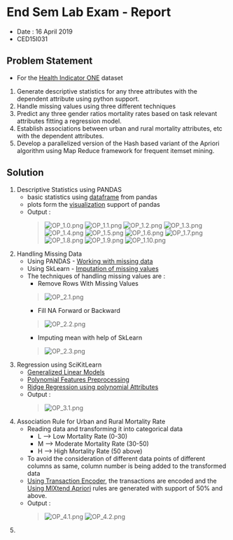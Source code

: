 #	End Sem Lab Exam - Report
-	Date : 16 April 2019
-	CED15I031

##	Problem Statement
-	For the [Health Indicator ONE](./HealthIndicatorONE.csv) dataset
1.	Generate descriptive statistics for any three attributes with the dependent attribute using python support.
2.	Handle missing values using three different techniques
3.	Predict any three gender ratios mortality rates based on task relevant attributes fitting a regression model.
4.	Establish associations between urban and rural mortality attributes, etc with the dependent attributes.
5.	Develop a parallelized version of the Hash based variant of the Apriori algorithm using Map Reduce framework for frequent itemset mining.

##	Solution
1.	Descriptive Statistics using PANDAS
	-	basic statistics using [dataframe](https://pandas.pydata.org/pandas-docs/stable/reference/frame.html) from pandas
	-	plots form the [visualization](https://pandas.pydata.org/pandas-docs/stable/user_guide/visualization.html) support of pandas
	-	Output :
		>	![OP_1.0.png](https://raw.githubusercontent.com/AkshaY2039/Analytics-and-Systems-of-Big-Data/master/EndSem_Lab_Exam/Output_Screenshots/OP_1.0.png)
		>	![OP_1.1.png](https://raw.githubusercontent.com/AkshaY2039/Analytics-and-Systems-of-Big-Data/master/EndSem_Lab_Exam/Output_Screenshots/OP_1.1.png)
		>	![OP_1.2.png](https://raw.githubusercontent.com/AkshaY2039/Analytics-and-Systems-of-Big-Data/master/EndSem_Lab_Exam/Output_Screenshots/OP_1.2.png)
		>	![OP_1.3.png](https://raw.githubusercontent.com/AkshaY2039/Analytics-and-Systems-of-Big-Data/master/EndSem_Lab_Exam/Output_Screenshots/OP_1.3.png)
		>	![OP_1.4.png](https://raw.githubusercontent.com/AkshaY2039/Analytics-and-Systems-of-Big-Data/master/EndSem_Lab_Exam/Output_Screenshots/OP_1.4.png)
		>	![OP_1.5.png](https://raw.githubusercontent.com/AkshaY2039/Analytics-and-Systems-of-Big-Data/master/EndSem_Lab_Exam/Output_Screenshots/OP_1.5.png)
		>	![OP_1.6.png](https://raw.githubusercontent.com/AkshaY2039/Analytics-and-Systems-of-Big-Data/master/EndSem_Lab_Exam/Output_Screenshots/OP_1.6.png)
		>	![OP_1.7.png](https://raw.githubusercontent.com/AkshaY2039/Analytics-and-Systems-of-Big-Data/master/EndSem_Lab_Exam/Output_Screenshots/OP_1.7.png)
		>	![OP_1.8.png](https://raw.githubusercontent.com/AkshaY2039/Analytics-and-Systems-of-Big-Data/master/EndSem_Lab_Exam/Output_Screenshots/OP_1.8.png)
		>	![OP_1.9.png](https://raw.githubusercontent.com/AkshaY2039/Analytics-and-Systems-of-Big-Data/master/EndSem_Lab_Exam/Output_Screenshots/OP_1.9.png)
		>	![OP_1.10.png](https://raw.githubusercontent.com/AkshaY2039/Analytics-and-Systems-of-Big-Data/master/EndSem_Lab_Exam/Output_Screenshots/OP_1.10.png)
2.	Handling Missing Data
	-	Using PANDAS - [Working with missing data](https://pandas.pydata.org/pandas-docs/stable/user_guide/missing_data.html)
	-	Using SkLearn - [Imputation of missing values](https://scikit-learn.org/stable/modules/impute.html)
	-	The techniques of handling missing values are :
		*	Remove Rows With Missing Values
		>	![OP_2.1.png](https://raw.githubusercontent.com/AkshaY2039/Analytics-and-Systems-of-Big-Data/master/EndSem_Lab_Exam/Output_Screenshots/OP_2.1.png)
		*	Fill NA Forward or Backward
		>	![OP_2.2.png](https://raw.githubusercontent.com/AkshaY2039/Analytics-and-Systems-of-Big-Data/master/EndSem_Lab_Exam/Output_Screenshots/OP_2.2.png)
		*	Imputing mean with help of SkLearn
		>	![OP_2.3.png](https://raw.githubusercontent.com/AkshaY2039/Analytics-and-Systems-of-Big-Data/master/EndSem_Lab_Exam/Output_Screenshots/OP_2.3.png)
3.	Regression using SciKitLearn
	-	[Generalized Linear Models](https://scikit-learn.org/stable/modules/linear_model.html#generalized-linear-models)	
	-	[Polynomial Features Preprocessing](https://scikit-learn.org/stable/modules/generated/sklearn.preprocessing.PolynomialFeatures.html)
	-	[Ridge Regression using polynomial Attributes](https://scikit-learn.org/stable/auto_examples/linear_model/plot_polynomial_interpolation.html)
	-	Output :
		>	![OP_3.1.png](https://raw.githubusercontent.com/AkshaY2039/Analytics-and-Systems-of-Big-Data/master/EndSem_Lab_Exam/Output_Screenshots/OP_3.1.png)
4.	Association Rule for Urban and Rural Mortality Rate
	-	Reading data and transforming it into categorical data
		-	L --> Low Mortality Rate (0-30)
		-	M --> Moderate Mortality Rate (30-50)
		-	H --> High Mortality Rate (50 above)
	-	To avoid the consideration of different data points of different columns as same, column number is being added to the transformed data
	-	[Using Transaction Encoder](http://rasbt.github.io/mlxtend/user_guide/preprocessing/TransactionEncoder/), the transactions are encoded and the [Using MlXtend Apriori](http://rasbt.github.io/mlxtend/user_guide/frequent_patterns/apriori/) rules are generated with support of 50% and above.
	-	Output :
		>	![OP_4.1.png](https://raw.githubusercontent.com/AkshaY2039/Analytics-and-Systems-of-Big-Data/master/EndSem_Lab_Exam/Output_Screenshots/OP_4.1.png)
		>	![OP_4.2.png](https://raw.githubusercontent.com/AkshaY2039/Analytics-and-Systems-of-Big-Data/master/EndSem_Lab_Exam/Output_Screenshots/OP_4.2.png)
5.	
